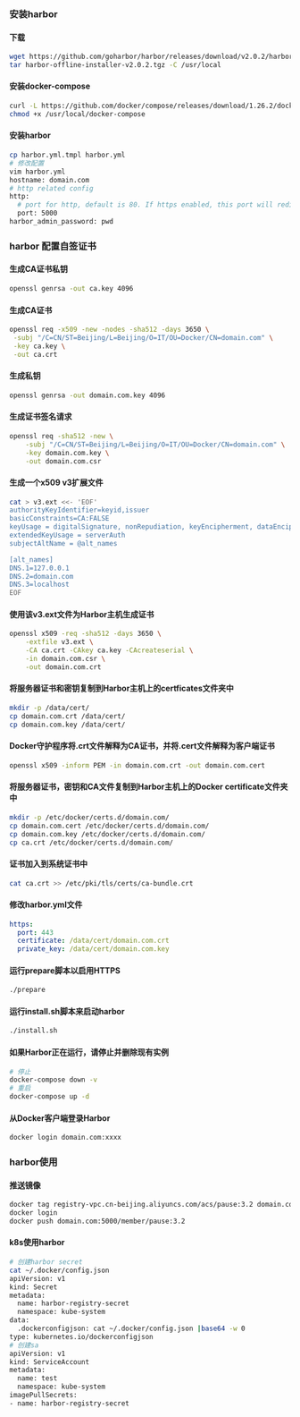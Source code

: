 ### 安装harbor
#### 下载
```bash
wget https://github.com/goharbor/harbor/releases/download/v2.0.2/harbor-offline-installer-v2.0.2.tgz -P /usr/local/src
tar harbor-offline-installer-v2.0.2.tgz -C /usr/local
```
#### 安装docker-compose
```bash
curl -L https://github.com/docker/compose/releases/download/1.26.2/docker-compose-`uname -s`-`uname -m` -o /usr/local/bin/docker-compose
chmod +x /usr/local/docker-compose
```
#### 安装harbor
```bash
cp harbor.yml.tmpl harbor.yml
# 修改配置
vim harbor.yml
hostname: domain.com 
# http related config
http:
  # port for http, default is 80. If https enabled, this port will redirect to https port
  port: 5000
harbor_admin_password: pwd
```

### harbor 配置自签证书
#### 生成CA证书私钥
```bash
openssl genrsa -out ca.key 4096
```
#### 生成CA证书
```bash
openssl req -x509 -new -nodes -sha512 -days 3650 \
 -subj "/C=CN/ST=Beijing/L=Beijing/O=IT/OU=Docker/CN=domain.com" \
 -key ca.key \
 -out ca.crt
```
#### 生成私钥
```bash
openssl genrsa -out domain.com.key 4096
```
#### 生成证书签名请求
```bash
openssl req -sha512 -new \
    -subj "/C=CN/ST=Beijing/L=Beijing/O=IT/OU=Docker/CN=domain.com" \
    -key domain.com.key \
    -out domain.com.csr
```
#### 生成一个x509 v3扩展文件
```bash
cat > v3.ext <<- 'EOF'
authorityKeyIdentifier=keyid,issuer
basicConstraints=CA:FALSE
keyUsage = digitalSignature, nonRepudiation, keyEncipherment, dataEncipherment
extendedKeyUsage = serverAuth
subjectAltName = @alt_names

[alt_names]
DNS.1=127.0.0.1
DNS.2=domain.com
DNS.3=localhost
EOF
```
#### 使用该v3.ext文件为Harbor主机生成证书
```bash
openssl x509 -req -sha512 -days 3650 \
    -extfile v3.ext \
    -CA ca.crt -CAkey ca.key -CAcreateserial \
    -in domain.com.csr \
    -out domain.com.crt
```
#### 将服务器证书和密钥复制到Harbor主机上的certficates文件夹中
```bash
mkdir -p /data/cert/
cp domain.com.crt /data/cert/
cp domain.com.key /data/cert/
```
#### Docker守护程序将.crt文件解释为CA证书，并将.cert文件解释为客户端证书
```bash
openssl x509 -inform PEM -in domain.com.crt -out domain.com.cert
```
#### 将服务器证书，密钥和CA文件复制到Harbor主机上的Docker certificate文件夹中
```bash
mkdir -p /etc/docker/certs.d/domain.com/
cp domain.com.cert /etc/docker/certs.d/domain.com/
cp domain.com.key /etc/docker/certs.d/domain.com/
cp ca.crt /etc/docker/certs.d/domain.com/
```
#### 证书加入到系统证书中
```bash
cat ca.crt >> /etc/pki/tls/certs/ca-bundle.crt
```
#### 修改harbor.yml文件

```yaml
https:
  port: 443
  certificate: /data/cert/domain.com.crt
  private_key: /data/cert/domain.com.key
```

#### 运行prepare脚本以启用HTTPS
```bash
./prepare
```
#### 运行install.sh脚本来启动harbor
```bash
./install.sh
```
#### 如果Harbor正在运行，请停止并删除现有实例
```bash
# 停止
docker-compose down -v
# 重启
docker-compose up -d
```
#### 从Docker客户端登录Harbor
```bash
docker login domain.com:xxxx
```
### harbor使用
#### 推送镜像
```bash
docker tag registry-vpc.cn-beijing.aliyuncs.com/acs/pause:3.2 domain.com:5000/member/pause:3.2
docker login
docker push domain.com:5000/member/pause:3.2
```
#### k8s使用harbor
```bash
# 创建harbor secret
cat ~/.docker/config.json
apiVersion: v1
kind: Secret
metadata:
  name: harbor-registry-secret
  namespace: kube-system
data:
  .dockerconfigjson: cat ~/.docker/config.json |base64 -w 0
type: kubernetes.io/dockerconfigjson
# 创建sa
apiVersion: v1
kind: ServiceAccount
metadata:
  name: test
  namespace: kube-system
imagePullSecrets:
- name: harbor-registry-secret
```